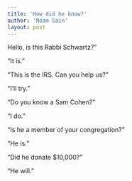 ```yaml
---
title: 'How did he know?'
author: 'Noam Sain'
layout: post
---
```


Hello, is this Rabbi Schwartz?”

“It is.”

“This is the IRS. Can you help us?”

“I’ll try.”

“Do you know a Sam Cohen?”

“I do.”

“Is he a member of your congregation?”

“He is.”

“Did he donate $10,000?”

“He will.”